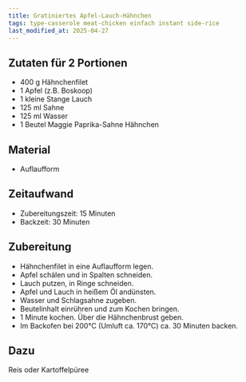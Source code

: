```yaml
--- 
title: Gratiniertes Apfel-Lauch-Hähnchen 
tags: type-casserole meat-chicken einfach instant side-rice
last_modified_at: 2025-04-27
---
```

## Zutaten für 2 Portionen
* 400 g Hähnchenfilet
* 1 Apfel (z.B. Boskoop)
* 1 kleine Stange Lauch
* 125 ml Sahne
* 125 ml Wasser
* 1 Beutel Maggie Paprika-Sahne Hähnchen  

## Material
* Auflaufform  

## Zeitaufwand
* Zubereitungszeit: 15 Minuten
* Backzeit: 30 Minuten  

## Zubereitung
* Hähnchenfilet in eine Auflaufform legen.
* Apfel schälen und in Spalten schneiden.
* Lauch putzen, in Ringe schneiden.
* Apfel und Lauch in heißem Öl andünsten.
* Wasser und Schlagsahne zugeben. 
* Beutelinhalt einrühren und zum Kochen bringen.
* 1 Minute kochen. Über die Hähnchenbrust geben.
* Im Backofen bei 200°C (Umluft ca. 170°C) ca. 30 Minuten backen.

## Dazu
Reis oder Kartoffelpüree